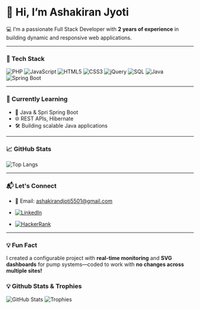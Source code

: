 # 👋 Hi, I’m Ashakiran Jyoti

💻 I’m a passionate Full Stack Developer with **2 years of experience** in building dynamic and responsive web applications.

---

### 🔧 Tech Stack

![PHP](https://img.shields.io/badge/PHP-777BB4?style=for-the-badge&logo=php&logoColor=white)
![JavaScript](https://img.shields.io/badge/JavaScript-F7DF1E?style=for-the-badge&logo=javascript&logoColor=black)
![HTML5](https://img.shields.io/badge/HTML5-E34F26?style=for-the-badge&logo=html5&logoColor=white)
![CSS3](https://img.shields.io/badge/CSS3-1572B6?style=for-the-badge&logo=css3&logoColor=white)
![jQuery](https://img.shields.io/badge/jQuery-0769AD?style=for-the-badge&logo=jquery&logoColor=white)
![SQL](https://img.shields.io/badge/SQL-4479A1?style=for-the-badge&logo=mysql&logoColor=white)
![Java](https://img.shields.io/badge/Java-ED8B00?style=for-the-badge&logo=java&logoColor=white)
![Spring Boot](https://img.shields.io/badge/Spring_Boot-6DB33F?style=for-the-badge&logo=spring-boot&logoColor=white)

---

### 🚀 Currently Learning

- 🔄 Java & Spri Spring Boot
- 🌐 REST APIs, Hibernate
- 🛠️ Building scalable Java applications

---

### 📈 GitHub Stats


![Top Langs](https://github-readme-stats.vercel.app/api/top-langs/?username=ashakiranjyoti&layout=compact&theme=tokyonight)

---

### 📬 Let's Connect

- 💌 Email: ashakirandjoti5501@gmail.com

- [![LinkedIn](https://img.shields.io/badge/-LinkedIn-0A66C2?style=for-the-badge&logo=linkedin&logoColor=white)](https://www.linkedin.com/in/ashakiran-jyoti-b3489b252/)
- [![HackerRank](https://img.shields.io/badge/-HackerRank-2EC866?style=for-the-badge&logo=HackerRank&logoColor=white)](https://www.hackerrank.com/profile/ashakirandjoti51)


---

### 💡 Fun Fact
I created a configurable project with **real-time monitoring** and **SVG dashboards** for pump systems—coded to work with **no changes across multiple sites!**


### 💡 Github Stats & Trophies
![GitHub Stats](https://github-readme-stats.vercel.app/api?username=ashakiranjyoti&show_icons=true&theme=tokyonight)
![Trophies](https://github-profile-trophy.vercel.app/?username=ashakiranjyoti&theme=dracula)


